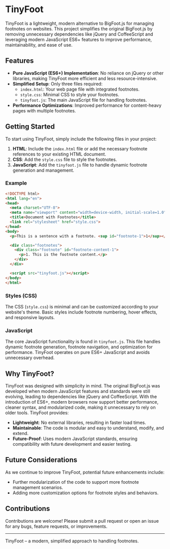 
# TinyFoot

TinyFoot is a lightweight, modern alternative to BigFoot.js for managing footnotes on websites. This project simplifies the original BigFoot.js by removing unnecessary dependencies like jQuery and CoffeeScript and leveraging modern JavaScript ES6+ features to improve performance, maintainability, and ease of use.

## Features

- **Pure JavaScript (ES6+) Implementation**: No reliance on jQuery or other libraries, making TinyFoot more efficient and less resource-intensive.
- **Simplified Setup**: Only three files required:
  - `index.html`: Your web page file with integrated footnotes.
  - `style.css`: Minimal CSS to style your footnotes.
  - `tinyfoot.js`: The main JavaScript file for handling footnotes.
- **Performance Optimizations**: Improved performance for content-heavy pages with multiple footnotes.

## Getting Started

To start using TinyFoot, simply include the following files in your project:

1. **HTML**: Include the `index.html` file or add the necessary footnote references to your existing HTML document.
2. **CSS**: Add the `style.css` file to style the footnotes.
3. **JavaScript**: Add the `tinyfoot.js` file to handle dynamic footnote generation and management.

### Example

```html
<!DOCTYPE html>
<html lang="en">
<head>
  <meta charset="UTF-8">
  <meta name="viewport" content="width=device-width, initial-scale=1.0">
  <title>Document with Footnotes</title>
  <link rel="stylesheet" href="style.css">
</head>
<body>
  <p>This is a sentence with a footnote. <sup id="footnote-1">1</sup></p>

  <div class="footnotes">
    <div class="footnote" id="footnote-content-1">
      <p>1. This is the footnote content.</p>
    </div>
  </div>

  <script src="tinyfoot.js"></script>
</body>
</html>
```

### Styles (CSS)

The CSS (`style.css`) is minimal and can be customized according to your website's theme. Basic styles include footnote numbering, hover effects, and responsive layouts.

### JavaScript

The core JavaScript functionality is found in `tinyfoot.js`. This file handles dynamic footnote generation, footnote navigation, and optimization for performance. TinyFoot operates on pure ES6+ JavaScript and avoids unnecessary overhead.

## Why TinyFoot?

TinyFoot was designed with simplicity in mind. The original BigFoot.js was developed when modern JavaScript features and standards were still evolving, leading to dependencies like jQuery and CoffeeScript. With the introduction of ES6+, modern browsers now support better performance, cleaner syntax, and modularized code, making it unnecessary to rely on older tools. TinyFoot provides:

- **Lightweight**: No external libraries, resulting in faster load times.
- **Maintainable**: The code is modular and easy to understand, modify, and extend.
- **Future-Proof**: Uses modern JavaScript standards, ensuring compatibility with future development and easier testing.

## Future Considerations

As we continue to improve TinyFoot, potential future enhancements include:
- Further modularization of the code to support more footnote management scenarios.
- Adding more customization options for footnote styles and behaviors.

## Contributions

Contributions are welcome! Please submit a pull request or open an issue for any bugs, feature requests, or improvements.

---

TinyFoot – a modern, simplified approach to handling footnotes.
